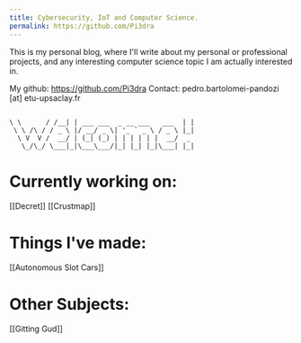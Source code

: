 ```yaml
---
title: Cybersecurity, IoT and Computer Science.
permalink: https://github.com/Pi3dra
---
```


This is my personal blog, where I'll write about my personal or professional projects, 
and any interesting computer science topic I am actually interested in.

My github: https://github.com/Pi3dra
Contact: pedro.bartolomei-pandozi [at] etu-upsaclay.fr

```
                          
\ \      / /__| | ___ ___  _ __ ___   ___  | | 
 \ \ /\ / / _ \ |/ __/ _ \| '_ ` _ \ / _ \ |_|
  \ V  V /  __/ | (_| (_) | | | | | |  __/  _ 
   \_/\_/ \___|_|\___\___/|_| |_| |_|\___| |_|
```

# Currently working on:
[[Decret]]
[[Crustmap]]

# Things I've made:
[[Autonomous Slot Cars]]

# Other Subjects:
[[Gitting Gud]]

